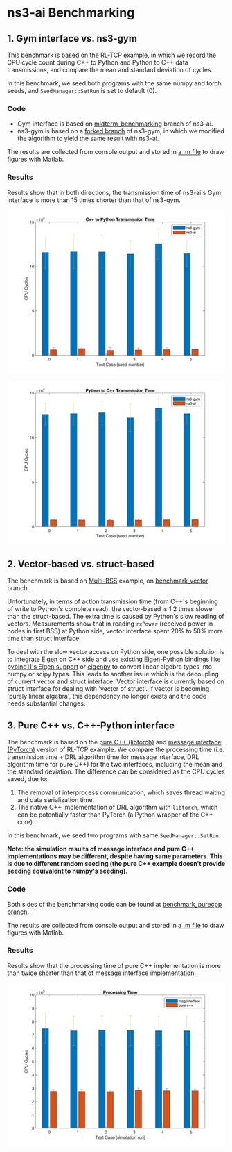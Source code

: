 # ns3-ai Benchmarking

## 1. Gym interface vs. ns3-gym

This benchmark is based on the [RL-TCP](../../examples/rl-tcp) example,
in which we record the CPU cycle count during C++ to Python and Python to
C++ data transmissions, and compare the mean and standard deviation of cycles.

In this benchmark, we seed both programs with the same numpy and torch
seeds, and `SeedManager::SetRun` is set to default (0).

### Code

- Gym interface is based on [midterm_benchmarking](https://github.com/ShenMuyuan/ns3-ai/tree/midterm_benchmarking)
branch of ns3-ai.
- ns3-gym is based on a [forked branch](https://github.com/ShenMuyuan/ns3-gym)
of ns3-gym, in which we modified the algorithm to yield the same result
with ns3-ai.

The results are collected from console output and stored in [a .m file](./gym-interface-data.m)
to draw figures with Matlab.

### Results

Results show that in both directions, the transmission time of ns3-ai's Gym
interface is more than 15 times shorter than that of ns3-gym.

<p align="center">
    <img src="./gym-interface-figure-cpp2py.png" alt="gym cpp2py" width="600"/>
</p>

<p align="center">
    <img src="./gym-interface-figure-py2cpp.png" alt="gym py2cpp" width="600"/>
</p>

## 2. Vector-based vs. struct-based

The benchmark is based on [Multi-BSS](../../examples/multi-bss) example, on
[benchmark_vector](https://github.com/ShenMuyuan/ns3-ai/tree/benchmark_vector) branch.

Unfortunately, in terms of action transmission time (from C++'s beginning of
write to Python's complete read), the vector-based is 1.2 times slower
than the struct-based. The extra time is caused by Python's slow reading of vectors.
Measurements show that in reading `rxPower` (received power in nodes in first BSS)
at Python side, vector interface spent 20% to 50% more time than struct interface.

To deal with the slow vector access on Python side, one possible solution is to
integrate [Eigen](https://eigen.tuxfamily.org/index.php?title=Main_Page) on C++ side
and use existing Eigen-Python bindings like [pybind11's Eigen support](https://pybind11.readthedocs.io/en/stable/advanced/cast/eigen.html)
or [eigenpy](https://github.com/stack-of-tasks/eigenpy) to convert linear algebra
types into numpy or scipy types. This leads to another issue which is the decoupling
of current vector and struct interface. Vector interface is currently based on struct
interface for dealing with 'vector of struct'. If vector is becoming 'purely linear algebra',
this dependency no longer exists and the code needs substantial changes.

## 3. Pure C++ vs. C++-Python interface

The benchmark is based on the [pure C++ (libtorch)](../../examples/rl-tcp/pure-cpp) and
[message interface (PyTorch)](../../examples/rl-tcp/use-msg) version of RL-TCP example.
We compare the processing time (i.e. transmission time + DRL algorithm time
for message interface, DRL algorithm time for pure C++) for the two interfaces,
including the mean and the standard deviation. The difference can be considered
as the CPU cycles saved, due to:
1. The removal of interprocess communication, which saves thread waiting and
data serialization time.
2. The native C++ implementation of DRL algorithm with `libtorch`, which can
be potentially faster than PyTorch (a Python wrapper of the C++ core).

In this benchmark, we seed two programs with same `SeedManager::SetRun`.

**Note: the simulation results of message interface and pure C++ implementations
may be different, despite having same parameters. This is due to different
random seeding (the pure C++ example doesn't provide seeding equivalent to numpy's
seeding).**

### Code

Both sides of the benchmarking code can be found at [benchmark_purecpp branch](https://github.com/ShenMuyuan/ns3-ai/tree/benchmark_purecpp).

The results are collected from console output and stored in [a .m file](./pure-cpp-data.m)
to draw figures with Matlab.

### Results

Results show that the processing time of pure C++ implementation
is more than twice shorter than that of message interface implementation.

<p align="center">
    <img src="./pure-cpp-figure.png" alt="processing" width="600"/>
</p>


